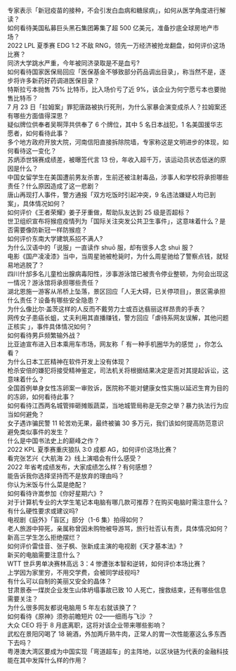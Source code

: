 专家表示「新冠疫苗的接种，不会引发白血病和糖尿病」，如何从医学角度进行解读？  
如何看待美国私募巨头黑石集团筹集了超 500 亿美元，准备抄底全球房地产市场？  
2022 LPL 夏季赛 EDG 1:2 不敌 RNG，领先一万经济被抢龙翻盘，如何评价这场比赛？  
同济大学跳水严重，今年被同济录取是不是血亏?  
如何看待国家医保局回应「医保基金不够致部分药品调出目录」，称当然不是，逐步将许多新药好药调进医保目录？  
特斯拉亏本抛售 75% 比特币，比入场价亏了近 9%，该企业为何宁愿亏本也要抛售比特币？  
7 月 23 日「拉姆案」罪犯唐路被执行死刑，为什么家暴会演变成杀人？拉姆案还有哪些方面值得深思？  
疑似牌位供奉者吴啊萍共供奉了 6 个牌位，其中 5 名日本战犯，1 名美国援华志愿者，如何看待此事？  
多个地方政府开放大院，河南信阳直接拆除院墙，专家称这是文明进步的体现，如何看待这一变化？  
苏炳添世锦赛成绩差，被曝签代言 13 份，年收入超千万，该运动员状态低迷的原因是什么？  
中国女留学生在美国遭前男友杀害，生前还被注射毒品，涉事人和学校将承担哪些责任？什么原因造成了这一悲剧？  
唐山再现打人事件，警方通报「双方吃饭时引起冲突，9 名违法嫌疑人均已到案」，具体情况如何？  
如何评价《王者荣耀》姜子牙重做，帮助队友达到 25 级是否超标？  
世卫组织宣布将猴痘疫情列为「国际关注突发公共卫生事件」，这意味着什么？是否需要像防新冠一样防猴痘？  
如何评价东南大学建筑系招不满人?  
为什么汉语中的「说服」一直读作 shuō 服，却有很多人念 shuì 服？  
电影《国产凌凌漆》当中，当周星驰被枪毙时，为什么周星驰给了警察点钱，就轻易地逃脱了？  
四川什邡多名儿童检出腺病毒阳性，涉事游泳馆已被责令停业整顿，为何会出现这一情况？游泳馆将承担哪些责任？  
湖北恩施一游客从吊桥上坠落，景区回应「人无大碍，已关停项目」，景区需承担什么责任？设备有哪些安全隐患？  
为什么像比尔·盖茨这样的人反而不戴劳力士或百达翡丽这样昂贵的手表？  
网传女子患癌长蛆，丈夫利用其直播赚钱，警方回应「虐待系网友误解，其他问题正核实 」，事件具体情况如何？  
如何看待男乒频繁输外战？  
比亚迪宣布进入日本乘用车市场，网友称「 有一种手机圈华为的感觉 」，你怎么看？  
为什么日本工匠精神在软件开发上没有体现？  
枪杀安倍的嫌犯将接受精神鉴定，司法机关将根据结果决定是否对其提起诉讼，这意味着什么？  
全国首例单身女性冻卵案一审败诉，医院称不能对健康女性实施以延迟生育为目的的冻卵，如何看待此事？  
如何看待江西两名城管摔砸摊贩蔬菜，当地城管局称是无奈之举？暴力执法行为应当如何避免？  
女子遇诈骗民警 11 轮苦劝无果，最终被骗 30 多万元，我们该如何提高防范意识避免类似事件的发生？  
什么是中国书法史上的巅峰之作？  
2022 KPL 夏季赛重庆狼队 3:0 成都 AG，如何评价这场比赛？  
看完张艺兴《大航海 2》线上演唱会有什么感受？  
2022 年省考成绩发布，大家成绩怎么样？有何感想？  
能告诉我你选择坚持而不是放弃的理由吗？  
你认为米饭与什么菜是绝配？  
如何看待许嵩参加《你好星期六》?  
对于计算机专业的大学生笔记本电脑有哪几款可推荐？在购买电脑时需注意什么？有什么硬性要求或建议吗?  
电视剧《庭外》「盲区」部分（1-6 集）拍得如何？  
老人旅游中猝死，亲属称曾因未购物被导游骂，旅行社否认有责，具体情况如何？  
新高三学生怎么拒绝摆烂？  
如何评价雷佳音、张子枫、张新成主演的电视剧《天才基本法》?  
新买的电脑需要注意什么？  
WTT 世乒男单决赛林高远 3：4 惨遭张本智和逆转，如何评价本场比赛？  
上学因为家里穷，不用交学费，会被同学歧视吗?  
有什么可以自制的美丽又安全的晶体？  
甘肃景泰一煤炭企业发生山体坍塌事故已致 10 人死亡，搜救结束，还有哪些信息需要关注？  
为什么很多网友都说电脑用 5 年左右就该换了？  
如何看待《原神》须弥前瞻短片 02——细雨与飞沙 ？  
大众 CEO 将于 8 月底离职，这将对该企业带来哪些影响？  
武松在景阳冈喝了 18 碗酒，外加两斤熟牛肉，正常人的胃一次性能塞这么多东西下去吗？  
粤港澳大湾区要成为中国实现「弯道超车」的主阵地，以区块链为代表的金融科技能在其中发挥什么样的作用？  
